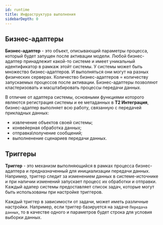 ```yaml
---
id: runtime
title: Инфраструктура выполнения
sidebarDepth: 0
---
```


## Бизнес-адаптеры

**Бизнес-адаптер** - это объект, описывающий параметры процесса, который будет запущен после активации модели. Любой бизнес-адаптер принадлежит какой-то системе и имеет уникальный идентификатор в рамкаж этойт системы. У системы может быть множество бизнес-адаптеров. И выполняться они могут на разных физических серверах. Количество бизнес-адаптеров = количеству запускаемых процессов после активации. Бизнес-адаптеры позволяют кластеризовать и масштабировать процессы передачи данных.

В отличие от адаптера системы, основными функциями которого являются регистрация системы и ее метаданных в **Т2 Интеграция**, бизнес-адаптер выполняет всю работу, связанную с передачей прикладных данных:

- извлечение объектов своей системы;
- конвейерная обработка данных;
- отправка\получение сообщений;
- выполненение сценариев передачи данных. 

## Триггеры

**Триггер** - это механизм выполняющийся в рамках процесса бизнес-адаптера и предназначенный для инициализации передачи данных. Например, триггер следит за изменением данных в системе-источнике и при наличии изменений запускает процесс их обработки и отправки. Каждый адапер системы предоставляет список задач, которые могут быть использованы при настройке триггеров. 

Каждый триггер в зависимости от задачи, может иметь различные настройки. Например, если триггер базируется на задаче `Передача данных`, то в качестве одного и параметров будет строка для условия выборки данных.
